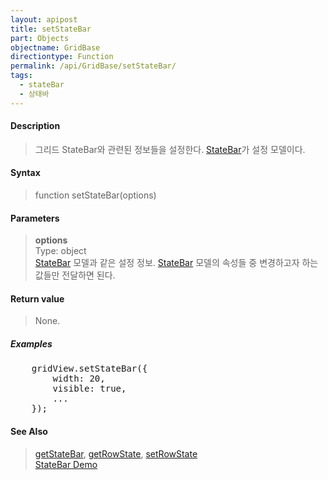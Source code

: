```yaml
---
layout: apipost
title: setStateBar
part: Objects
objectname: GridBase
directiontype: Function
permalink: /api/GridBase/setStateBar/
tags:
  - stateBar
  - 상태바
---
```



#### Description

> 그리드 StateBar와 관련된 정보들을 설정한다. [StateBar](/api/types/StateBar/)가 설정 모델이다.

#### Syntax

> function setStateBar(options)

#### Parameters

> **options**  
> Type: object  
> [StateBar](/api/types/StateBar/) 모델과 같은 설정 정보. [StateBar](/api/types/StateBar/) 모델의 속성들 중 변경하고자 하는 값들만 전달하면 된다.    

#### Return value

> None.

##### Examples 

<pre class="prettyprint">
    gridView.setStateBar({
        width: 20,
        visible: true,
        ...
    });
</pre>

#### See Also
> [getStateBar](/api/GridBase/getStateBar), [getRowState](/api/DataProvider/getRowState), [setRowState](/api/DataProvider/setRowState)  
> [StateBar Demo](http://demo.realgrid.com/Demo/StateBar)